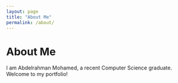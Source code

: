 ```yaml
---
layout: page
title: "About Me"
permalink: /about/
---
```


# About Me

I am Abdelrahman Mohamed, a recent Computer Science graduate. Welcome to my portfolio!

